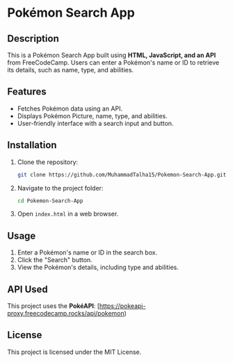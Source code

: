 # Pokémon Search App

## Description
This is a Pokémon Search App built using **HTML, JavaScript, and an API** from FreeCodeCamp. Users can enter a Pokémon's name or ID to retrieve its details, such as name, type, and abilities.

## Features
- Fetches Pokémon data using an API.
- Displays Pokémon Picture, name, type, and abilities.
- User-friendly interface with a search input and button.

## Installation
1. Clone the repository:
   ```sh
   git clone https://github.com/MuhammadTalha15/Pokemon-Search-App.git
   ```
2. Navigate to the project folder:
   ```sh
   cd Pokemon-Search-App
   ```
3. Open `index.html` in a web browser.

## Usage
1. Enter a Pokémon's name or ID in the search box.
2. Click the "Search" button.
3. View the Pokémon's details, including type and abilities.

## API Used
This project uses the **PokéAPI**: [https://pokeapi-proxy.freecodecamp.rocks/api/pokemon)

## License
This project is licensed under the MIT License.
